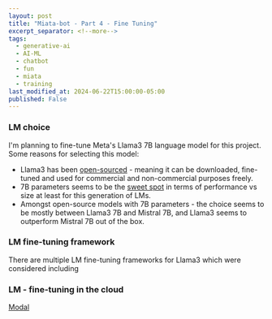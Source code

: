 ```yaml
---
layout: post
title: "Miata-bot - Part 4 - Fine Tuning"
excerpt_separator: <!--more-->
tags:
  - generative-ai
  - AI-ML
  - chatbot
  - fun
  - miata
  - training
last_modified_at: 2024-06-22T15:00:00-05:00
published: False
---
```


### LM choice

I'm planning to fine-tune Meta's Llama3 7B language model for this project. Some reasons for selecting this model:
- Llama3 has been [open-sourced]() - meaning it can be downloaded, fine-tuned and used for commercial and non-commercial purposes freely.
- 7B parameters seems to be the [sweet spot]() in terms of performance vs size at least for this generation of LMs.
- Amongst open-source models with 7B parameters - the choice seems to be mostly between Llama3 7B and Mistral 7B, and Llama3 seems to outperform Mistral 7B out of the box.

### LM fine-tuning framework

There are multiple LM fine-tuning frameworks for Llama3 which were considered including

### LM - fine-tuning in the cloud

[Modal](https://modal.com/pricing)